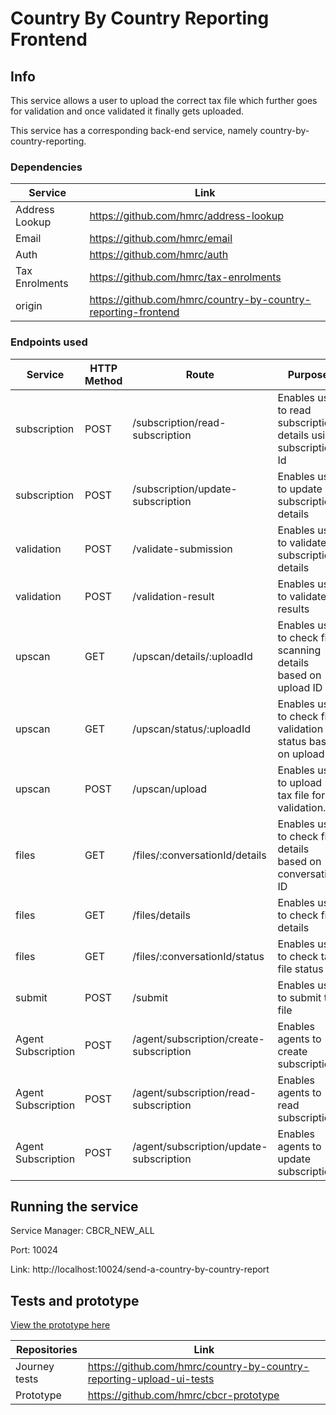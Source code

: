 # Country By Country Reporting Frontend

## Info

This service allows a user to upload the correct tax file which further goes for validation and once validated it finally gets uploaded.

This service has a corresponding back-end service, namely country-by-country-reporting.

### Dependencies

| Service           | Link                                                          |
|-------------------|---------------------------------------------------------------| 
| Address Lookup    | https://github.com/hmrc/address-lookup                        |
| Email             | https://github.com/hmrc/email                                 |
| Auth              | https://github.com/hmrc/auth                                  |
| Tax Enrolments    | https://github.com/hmrc/tax-enrolments                        |
| origin            | https://github.com/hmrc/country-by-country-reporting-frontend |

### Endpoints used

| Service             | HTTP Method | Route                                   | Purpose                                                          |
|---------------------|-------------|-----------------------------------------|------------------------------------------------------------------|
| subscription        | POST        | /subscription/read-subscription         | Enables user to read subscription details using subscription Id  |
| subscription        | POST        | /subscription/update-subscription       | Enables user to update subscription details                      |
| validation          | POST        | /validate-submission                    | Enables user to validate subscription details                    |
| validation          | POST        | /validation-result                      | Enables user to validate results                                 |
| upscan              | GET         | /upscan/details/:uploadId               | Enables user to check file scanning details based on upload ID   |
| upscan              | GET         | /upscan/status/:uploadId                | Enables user to check file validation status based on upload id  |
| upscan              | POST        | /upscan/upload                          | Enables user to upload tax file for validation.                  |
| files               | GET         | /files/:conversationId/details          | Enables user to check file details based on conversation ID      |
| files               | GET         | /files/details                          | Enables user to check file details                               |
| files               | GET         | /files/:conversationId/status           | Enables user to check tax file status                            |
| submit              | POST        | /submit                                 | Enables user to submit tax file                                  |
| Agent Subscription  | POST        | /agent/subscription/create-subscription | Enables agents to create subscription                            |
| Agent Subscription  | POST        | /agent/subscription/read-subscription   | Enables agents to read subscription                              |
| Agent Subscription  | POST        | /agent/subscription/update-subscription | Enables agents to update subscription                            |




## Running the service

Service Manager: CBCR_NEW_ALL

Port: 10024

Link: http://localhost:10024/send-a-country-by-country-report


## Tests and prototype

[View the prototype here](https://github.com/hmrc/cbcr-prototype)

| Repositories  | Link                                                                 |
|---------------|----------------------------------------------------------------------|
| Journey tests | https://github.com/hmrc/country-by-country-reporting-upload-ui-tests |
| Prototype     | https://github.com/hmrc/cbcr-prototype                  |







 

